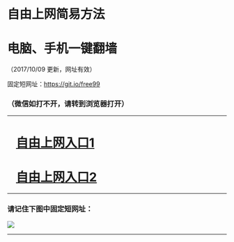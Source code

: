 ﻿# 自由上网简易方法

# 电脑、手机一键翻墙

（2017/10/09 更新，网址有效）

固定短网址：https://git.io/free99

### （微信如打不开，请转到浏览器打开）


***





# &nbsp;&nbsp; <a href="http://ft1505412366.fwq-tz-1001.info/fwqtz01.html?t=100900121045 " target="_blank">自由上网入口1</a>
# &nbsp;&nbsp; <a href="http://ft770029472.fwq-tz-1002.info/fwqtz02.html?t=100900121988 " target="_blank">自由上网入口2</a>
***

### 请记住下图中固定短网址：

<img src="https://s3-us-west-2.amazonaws.com/fwq-1001/yjfq-20170905okok.png" /> 


***


